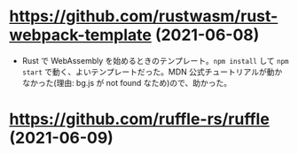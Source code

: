 
# https://github.com/rustwasm/rust-webpack-template (2021-06-08)
* Rust で WebAssembly を始めるときのテンプレート。`npm install` して `npm start` で動く、よいテンプレートだった。MDN 公式チュートリアルが動かなかった(理由: bg.js が not found なため)ので、助かった。

# https://github.com/ruffle-rs/ruffle (2021-06-09)
